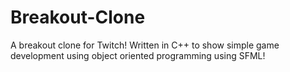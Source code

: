 Breakout-Clone
==============

A breakout clone for Twitch!  Written in C++ to show simple game development using object oriented programming using SFML!
